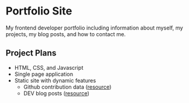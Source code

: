 # Portfolio Site
My frontend developer portfolio including information about myself, my projects, my blog posts, and how to contact me.

## Project Plans
- HTML, CSS, and Javascript
- Single page application
- Static site with dynamic features
    - Github contribution data ([resource](https://medium.com/@yuichkun/how-to-retrieve-contribution-graph-data-from-the-github-api-dc3a151b4af))
    - DEV blog posts ([resource](https://developers.forem.com/api/v0#tag/articles/operation/getArticles))
